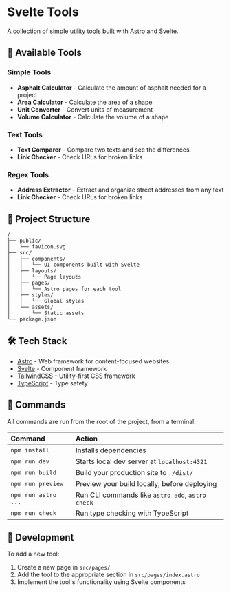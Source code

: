 # Svelte Tools

A collection of simple utility tools built with Astro and Svelte.

## 🧰 Available Tools

### Simple Tools

- **Asphalt Calculator** - Calculate the amount of asphalt needed for a project
- **Area Calculator** - Calculate the area of a shape
- **Unit Converter** - Convert units of measurement
- **Volume Calculator** - Calculate the volume of a shape

### Text Tools

- **Text Comparer** - Compare two texts and see the differences
- **Link Checker** - Check URLs for broken links

### Regex Tools

- **Address Extractor** - Extract and organize street addresses from any text
- **Link Checker** - Check URLs for broken links

## 🚀 Project Structure

```text
/
├── public/
│   └── favicon.svg
├── src/
│   ├── components/
│   │   └── UI components built with Svelte
│   ├── layouts/
│   │   └── Page layouts
│   ├── pages/
│   │   └── Astro pages for each tool
│   ├── styles/
│   │   └── Global styles
│   └── assets/
│       └── Static assets
└── package.json
```

## 🛠️ Tech Stack

- [Astro](https://astro.build/) - Web framework for content-focused websites
- [Svelte](https://svelte.dev/) - Component framework
- [TailwindCSS](https://tailwindcss.com/) - Utility-first CSS framework
- [TypeScript](https://www.typescriptlang.org/) - Type safety

## 🧞 Commands

All commands are run from the root of the project, from a terminal:

| Command                | Action                                           |
| :--------------------- | :----------------------------------------------- |
| `npm install`          | Installs dependencies                            |
| `npm run dev`          | Starts local dev server at `localhost:4321`      |
| `npm run build`        | Build your production site to `./dist/`          |
| `npm run preview`      | Preview your build locally, before deploying     |
| `npm run astro ...`    | Run CLI commands like `astro add`, `astro check` |
| `npm run check`        | Run type checking with TypeScript                |

## 🚧 Development

To add a new tool:

1. Create a new page in `src/pages/`
2. Add the tool to the appropriate section in `src/pages/index.astro`
3. Implement the tool's functionality using Svelte components
